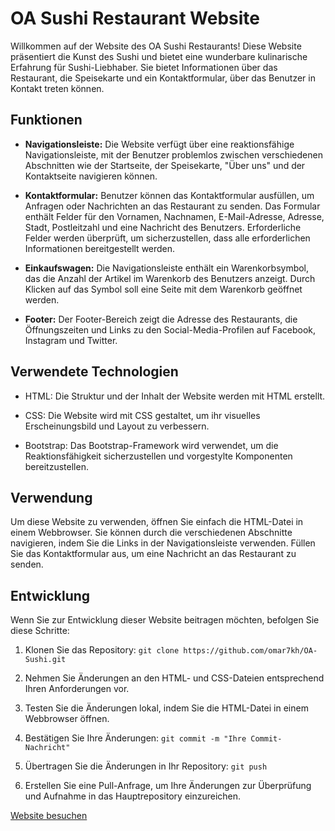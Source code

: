 # OA Sushi Restaurant Website

Willkommen auf der Website des OA Sushi Restaurants! Diese Website präsentiert die Kunst des Sushi und bietet eine wunderbare kulinarische Erfahrung für Sushi-Liebhaber. Sie bietet Informationen über das Restaurant, die Speisekarte und ein Kontaktformular, über das Benutzer in Kontakt treten können.

## Funktionen

- **Navigationsleiste:** Die Website verfügt über eine reaktionsfähige Navigationsleiste, mit der Benutzer problemlos zwischen verschiedenen Abschnitten wie der Startseite, der Speisekarte, "Über uns" und der Kontaktseite navigieren können.

- **Kontaktformular:** Benutzer können das Kontaktformular ausfüllen, um Anfragen oder Nachrichten an das Restaurant zu senden. Das Formular enthält Felder für den Vornamen, Nachnamen, E-Mail-Adresse, Adresse, Stadt, Postleitzahl und eine Nachricht des Benutzers. Erforderliche Felder werden überprüft, um sicherzustellen, dass alle erforderlichen Informationen bereitgestellt werden.

- **Einkaufswagen:** Die Navigationsleiste enthält ein Warenkorbsymbol, das die Anzahl der Artikel im Warenkorb des Benutzers anzeigt. Durch Klicken auf das Symbol soll eine Seite mit dem Warenkorb geöffnet werden.

- **Footer:** Der Footer-Bereich zeigt die Adresse des Restaurants, die Öffnungszeiten und Links zu den Social-Media-Profilen auf Facebook, Instagram und Twitter.

## Verwendete Technologien

- HTML: Die Struktur und der Inhalt der Website werden mit HTML erstellt.

- CSS: Die Website wird mit CSS gestaltet, um ihr visuelles Erscheinungsbild und Layout zu verbessern.

- Bootstrap: Das Bootstrap-Framework wird verwendet, um die Reaktionsfähigkeit sicherzustellen und vorgestylte Komponenten bereitzustellen.

## Verwendung

Um diese Website zu verwenden, öffnen Sie einfach die HTML-Datei in einem Webbrowser. Sie können durch die verschiedenen Abschnitte navigieren, indem Sie die Links in der Navigationsleiste verwenden. Füllen Sie das Kontaktformular aus, um eine Nachricht an das Restaurant zu senden.

## Entwicklung

Wenn Sie zur Entwicklung dieser Website beitragen möchten, befolgen Sie diese Schritte:

1. Klonen Sie das Repository: `git clone https://github.com/omar7kh/OA-Sushi.git`

2. Nehmen Sie Änderungen an den HTML- und CSS-Dateien entsprechend Ihren Anforderungen vor.

3. Testen Sie die Änderungen lokal, indem Sie die HTML-Datei in einem Webbrowser öffnen.

4. Bestätigen Sie Ihre Änderungen: `git commit -m "Ihre Commit-Nachricht"`

5. Übertragen Sie die Änderungen in Ihr Repository: `git push`

6. Erstellen Sie eine Pull-Anfrage, um Ihre Änderungen zur Überprüfung und Aufnahme in das Hauptrepository einzureichen.

[Website besuchen](https://omar7kh.github.io/OA-Sushi/index.html)
